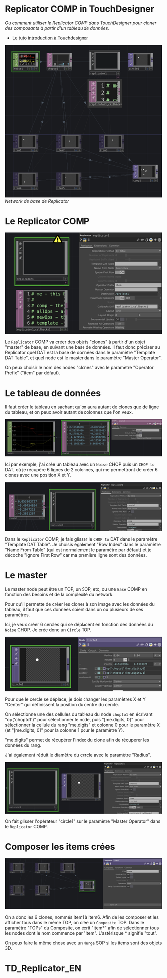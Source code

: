 # Replicator COMP in TouchDesigner

*Ou comment utiliser le Replicator COMP dans TouchDesigner pour cloner des composants à partir d'un tableau de données.*

- Le tuto [introduction à Touchdesigner](https://github.com/LucieMrc/IntroTD_FR)

![screen de TD](./images/screen1.png)
*Network de base de Replicator*

# Le Replicator COMP

![screen de TD](./images/screen3.png)

Le `Replicator` COMP va créer des objets "clones" à partir d'un objet "master" de base, en suivant une base de données. Il faut donc préciser au Replicator quel DAT est la base de données dans le paramètre "Template DAT Table", et quel node est le master dans le paramètre "Master Operator".

On peux choisir le nom des nodes "clones" avec le paramètre "Operator Prefix" ("item" par défaut).


# Le tableau de données

Il faut créer le tableau en sachant qu'on aura autant de clones que de ligne du tableau, et on peux avoir autant de colonnes que l'on veux.

![screen de TD](./images/screen2.png)

Ici par exemple, j'ai crée un tableau avec un `Noise` CHOP puis un `CHOP to` DAT, où je récupère 6 lignes de 2 colonnes, qui me permettront de créer 6 clones avec une position X et Y.

![screen de TD](./images/screen5.png)

Dans le `Replicator` COMP, je fais glisser le `CHOP to` DAT dans le paramètre "Template DAT Table".
Je choisis également "Row Index" dans le paramètre "Name From Table" (qui est normalement le paramètre par défaut) et je décoche "Ignore First Row" car ma première ligne sont des données.

# Le master

Le master node peut être un TOP, un SOP, etc, ou une `Base` COMP en fonction des besoins et de la complexité du network.

Pour qu'il permette de créer les clones à son image avec les données du tableau, il faut que ces données soient dans un ou plusieurs de ses paramètres.

Ici, je veux créer 6 cercles qui se déplacent en fonction des données du `Noise` CHOP. Je crée donc un `Circle` TOP.

![screen de TD](./images/screen6.png)

Pour que le cercle se déplace, je dois changer les paramètres X et Y "Center" qui définissent la position du centre du cercle.

On sélectionne une des cellules du tableau du node `chopto1` en écrivant "op('chopto1')" pour sélectionner le node, puis "[me.digits, 0]" pour sélectionner la cellule du rang "me.digits" et colonne 0 pour le paramètre X (et "[me.digits, 0]" pour la colonne 1 pour le paramètre Y).

"me.digits" permet de récupérer l'index du clone afin de récuperer les données du rang. 

J'ai également réduit le diamètre du cercle avec le paramètre "Radius".

![screen de TD](./images/screen7.png)

On fait glisser l'opérateur "circle1" sur le paramètre "Master Operator" dans le `Replicator` COMP.

# Composer les items crées

![screen de TD](./images/screen4.png)

On a donc les 6 clones, nommés item1 à item6.
Afin de les composer et les afficher tous dans le même TOP, on crée un `Composite` TOP. Dans le paramètre "TOPs" du Composite, on écrit "item*" afin de sélectionner tous les nodes dont le nom commence par "item". 
L'astérisque * signifie "tout".

On peux faire la même chose avec un `Merge` SOP si les items sont des objets 3D.


# TD_Replicator_EN
